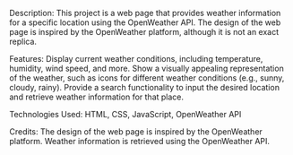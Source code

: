 Description: 
This project is a web page that provides weather information for a specific location using the OpenWeather API. The design of the web page is inspired by the OpenWeather platform, although it is not an exact replica.

Features: 
Display current weather conditions, including temperature, humidity, wind speed, and more.
Show a visually appealing representation of the weather, such as icons for different weather conditions (e.g., sunny, cloudy, rainy).
Provide a search functionality to input the desired location and retrieve weather information for that place.

Technologies Used: 
HTML,
CSS,
JavaScript,
OpenWeather API

Credits: 
The design of the web page is inspired by the OpenWeather platform.
Weather information is retrieved using the OpenWeather API.